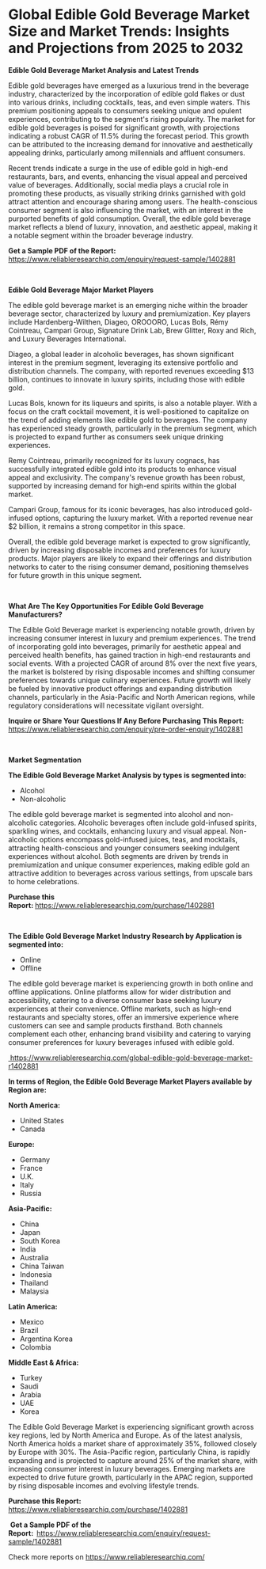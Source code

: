 <p><h1>Global Edible Gold Beverage Market Size and Market Trends: Insights and Projections from 2025 to 2032</h1></p><p><strong>Edible Gold Beverage Market Analysis and Latest Trends</strong></p>
<p><p>Edible gold beverages have emerged as a luxurious trend in the beverage industry, characterized by the incorporation of edible gold flakes or dust into various drinks, including cocktails, teas, and even simple waters. This premium positioning appeals to consumers seeking unique and opulent experiences, contributing to the segment's rising popularity. The market for edible gold beverages is poised for significant growth, with projections indicating a robust CAGR of 11.5% during the forecast period. This growth can be attributed to the increasing demand for innovative and aesthetically appealing drinks, particularly among millennials and affluent consumers.</p><p>Recent trends indicate a surge in the use of edible gold in high-end restaurants, bars, and events, enhancing the visual appeal and perceived value of beverages. Additionally, social media plays a crucial role in promoting these products, as visually striking drinks garnished with gold attract attention and encourage sharing among users. The health-conscious consumer segment is also influencing the market, with an interest in the purported benefits of gold consumption. Overall, the edible gold beverage market reflects a blend of luxury, innovation, and aesthetic appeal, making it a notable segment within the broader beverage industry.</p></p>
<p><strong>Get a Sample PDF of the Report:&nbsp;</strong> <a href="https://www.reliableresearchiq.com/enquiry/request-sample/1402881?utm_campaign=3136&utm_medium=2&utm_source=Github&utm_content=ia&utm_term=28032025&utm_id=edible-gold-beverage">https://www.reliableresearchiq.com/enquiry/request-sample/1402881</a></p>
<p>&nbsp;</p>
<p><strong>Edible Gold Beverage Major Market Players</strong></p>
<p><p>The edible gold beverage market is an emerging niche within the broader beverage sector, characterized by luxury and premiumization. Key players include Hardenberg-Wilthen, Diageo, OROOORO, Lucas Bols, Rémy Cointreau, Campari Group, Signature Drink Lab, Brew Glitter, Roxy and Rich, and Luxury Beverages International.</p><p>Diageo, a global leader in alcoholic beverages, has shown significant interest in the premium segment, leveraging its extensive portfolio and distribution channels. The company, with reported revenues exceeding $13 billion, continues to innovate in luxury spirits, including those with edible gold.</p><p>Lucas Bols, known for its liqueurs and spirits, is also a notable player. With a focus on the craft cocktail movement, it is well-positioned to capitalize on the trend of adding elements like edible gold to beverages. The company has experienced steady growth, particularly in the premium segment, which is projected to expand further as consumers seek unique drinking experiences.</p><p>Remy Cointreau, primarily recognized for its luxury cognacs, has successfully integrated edible gold into its products to enhance visual appeal and exclusivity. The company's revenue growth has been robust, supported by increasing demand for high-end spirits within the global market.</p><p>Campari Group, famous for its iconic beverages, has also introduced gold-infused options, capturing the luxury market. With a reported revenue near $2 billion, it remains a strong competitor in this space.</p><p>Overall, the edible gold beverage market is expected to grow significantly, driven by increasing disposable incomes and preferences for luxury products. Major players are likely to expand their offerings and distribution networks to cater to the rising consumer demand, positioning themselves for future growth in this unique segment.</p></p>
<p>&nbsp;</p>
<p><strong>What Are The Key Opportunities For Edible Gold Beverage Manufacturers?</strong></p>
<p><p>The Edible Gold Beverage market is experiencing notable growth, driven by increasing consumer interest in luxury and premium experiences. The trend of incorporating gold into beverages, primarily for aesthetic appeal and perceived health benefits, has gained traction in high-end restaurants and social events. With a projected CAGR of around 8% over the next five years, the market is bolstered by rising disposable incomes and shifting consumer preferences towards unique culinary experiences. Future growth will likely be fueled by innovative product offerings and expanding distribution channels, particularly in the Asia-Pacific and North American regions, while regulatory considerations will necessitate vigilant oversight.</p></p>
<p><strong>Inquire or Share Your Questions If Any Before Purchasing This Report:</strong> <a href="https://www.reliableresearchiq.com/enquiry/pre-order-enquiry/1402881?utm_campaign=3136&utm_medium=2&utm_source=Github&utm_content=ia&utm_term=28032025&utm_id=edible-gold-beverage">https://www.reliableresearchiq.com/enquiry/pre-order-enquiry/1402881</a></p>
<p>&nbsp;</p>
<p><strong>Market Segmentation</strong></p>
<p><strong>The Edible Gold Beverage Market Analysis by types is segmented into:</strong></p>
<p><ul><li>Alcohol</li><li>Non-alcoholic</li></ul></p>
<p><p>The edible gold beverage market is segmented into alcohol and non-alcoholic categories. Alcoholic beverages often include gold-infused spirits, sparkling wines, and cocktails, enhancing luxury and visual appeal. Non-alcoholic options encompass gold-infused juices, teas, and mocktails, attracting health-conscious and younger consumers seeking indulgent experiences without alcohol. Both segments are driven by trends in premiumization and unique consumer experiences, making edible gold an attractive addition to beverages across various settings, from upscale bars to home celebrations.</p></p>
<p><strong>Purchase this Report:&nbsp;</strong><a href="https://www.reliableresearchiq.com/purchase/1402881?utm_campaign=3136&utm_medium=2&utm_source=Github&utm_content=ia&utm_term=28032025&utm_id=edible-gold-beverage">https://www.reliableresearchiq.com/purchase/1402881</a></p>
<p>&nbsp;</p>
<p><strong>The Edible Gold Beverage Market Industry Research by Application is segmented into:</strong></p>
<p><ul><li>Online</li><li>Offline</li></ul></p>
<p><p>The edible gold beverage market is experiencing growth in both online and offline applications. Online platforms allow for wider distribution and accessibility, catering to a diverse consumer base seeking luxury experiences at their convenience. Offline markets, such as high-end restaurants and specialty stores, offer an immersive experience where customers can see and sample products firsthand. Both channels complement each other, enhancing brand visibility and catering to varying consumer preferences for luxury beverages infused with edible gold.</p></p>
<p><a href="https://www.reliableresearchiq.com/global-edible-gold-beverage-market-r1402881?utm_campaign=3136&utm_medium=2&utm_source=Github&utm_content=ia&utm_term=28032025&utm_id=edible-gold-beverage">&nbsp;https://www.reliableresearchiq.com/global-edible-gold-beverage-market-r1402881</a></p>
<p><strong>In terms of Region, the Edible Gold Beverage Market Players available by Region are:</strong></p>
<p>
    <p> <strong> North America: </strong>
        <ul>
            <li>United States</li>
            <li>Canada</li>
        </ul>
        </p> 
    <p> <strong> Europe: </strong>
        <ul>
            <li>Germany</li>
            <li>France</li>
            <li>U.K.</li>
            <li>Italy</li>
            <li>Russia</li>
        </ul>
        </p> 
    <p> <strong> Asia-Pacific: </strong>
        <ul>
            <li>China</li>
            <li>Japan</li>
            <li>South Korea</li>
            <li>India</li>
            <li>Australia</li>
            <li>China Taiwan</li>
            <li>Indonesia</li>
            <li>Thailand</li>
            <li>Malaysia</li>
        </ul>
        </p> 
    <p> <strong> Latin America: </strong>
        <ul>
            <li>Mexico</li>
            <li>Brazil</li>
            <li>Argentina Korea</li>
            <li>Colombia</li>
        </ul>
        </p> 
    <p> <strong> Middle East & Africa: </strong>
        <ul>
            <li>Turkey</li>
            <li>Saudi</li>
            <li>Arabia</li>
            <li>UAE</li>
            <li>Korea</li>
        </ul>
    </p>
    </p>
<p><p>The Edible Gold Beverage Market is experiencing significant growth across key regions, led by North America and Europe. As of the latest analysis, North America holds a market share of approximately 35%, followed closely by Europe with 30%. The Asia-Pacific region, particularly China, is rapidly expanding and is projected to capture around 25% of the market share, with increasing consumer interest in luxury beverages. Emerging markets are expected to drive future growth, particularly in the APAC region, supported by rising disposable incomes and evolving lifestyle trends.</p></p>
<p><strong>Purchase this Report: </strong><a href="https://www.reliableresearchiq.com/purchase/1402881?utm_campaign=3136&utm_medium=2&utm_source=Github&utm_content=ia&utm_term=28032025&utm_id=edible-gold-beverage">https://www.reliableresearchiq.com/purchase/1402881</a></p>
<p>&nbsp;<strong>Get a Sample PDF of the Report:&nbsp;&nbsp;</strong><a href="https://www.reliableresearchiq.com/enquiry/request-sample/1402881?utm_campaign=3136&utm_medium=2&utm_source=Github&utm_content=ia&utm_term=28032025&utm_id=edible-gold-beverage">https://www.reliableresearchiq.com/enquiry/request-sample/1402881</a></p>
<p><strong></strong></p>
<p>Check more reports on <a href="https://www.reliableresearchiq.com/?utm_campaign=3136&utm_medium=2&utm_source=Github&utm_content=ia&utm_term=28032025&utm_id=edible-gold-beverage">https://www.reliableresearchiq.com/</a></p>